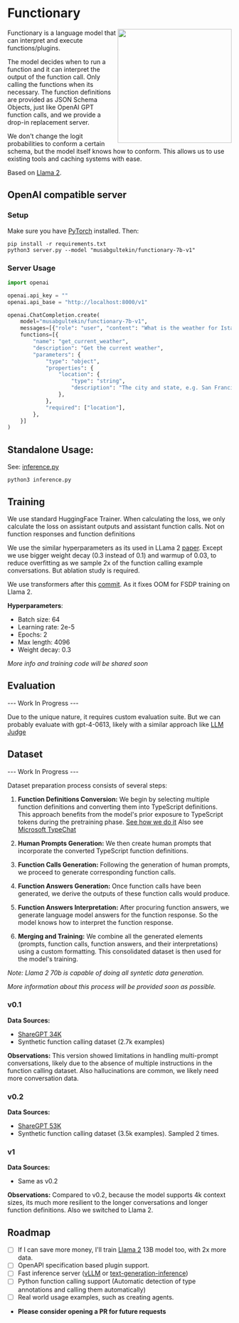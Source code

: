 # Functionary

<img align="right" width="256" height="256" src="https://github.com/musabgultekin/functionary/assets/3749407/c7a1972d-6ad7-40dc-8000-dceabe6baabd">

Functionary is a language model that can interpret and execute functions/plugins.

The model decides when to run a function and it can interpret the output of the function call. Only calling the functions when its necessary. The function definitions are provided as JSON Schema Objects, just like OpenAI GPT function calls, and we provide a drop-in replacement server.

We don't change the logit probabilities to conform a certain schema, but the model itself knows how to conform. This allows us to use existing tools and caching systems with ease.

Based on [Llama 2](https://arxiv.org/abs/2307.09288).

## OpenAI compatible server

### Setup

Make sure you have [PyTorch](https://pytorch.org/get-started/locally/) installed. Then:

    pip install -r requirements.txt
    python3 server.py --model "musabgultekin/functionary-7b-v1"

### Server Usage

```python
import openai

openai.api_key = ""
openai.api_base = "http://localhost:8000/v1"

openai.ChatCompletion.create(
    model="musabgultekin/functionary-7b-v1",
    messages=[{"role": "user", "content": "What is the weather for Istanbul?"}],
    functions=[{
        "name": "get_current_weather",
        "description": "Get the current weather",
        "parameters": {
            "type": "object",
            "properties": {
                "location": {
                    "type": "string",
                    "description": "The city and state, e.g. San Francisco, CA"
                },
            },
            "required": ["location"],
        },
    }]
)

```

## Standalone Usage: 

See: [inference.py](inference.py)

    python3 inference.py

## Training

We use standard HuggingFace Trainer. When calculating the loss, we only calculate the loss on assistant outputs and assistant function calls. Not on function responses and function definitions

We use the similar hyperparameters as its used in LLama 2 [paper](https://arxiv.org/abs/2307.09288). 
Except we use bigger weight decay (0.3 instead of 0.1) and warmup of 0.03, to reduce overfitting as we sample 2x of the function calling example conversations. But ablation study is required.

We use transformers after this [commit](https://github.com/huggingface/transformers/commit/f4eb459ef25c62c4cc9edde38052da1980977872). As it fixes OOM for FSDP training on Llama 2.

**Hyperparameters**:

- Batch size: 64
- Learning rate: 2e-5
- Epochs: 2
- Max length: 4096
- Weight decay: 0.3

*More info and training code will be shared soon*

## Evaluation

--- Work In Progress ---

Due to the unique nature, it requires custom evaluation suite. But we can probably evaluate with gpt-4-0613, likely with a similar approach like [LLM Judge](https://github.com/lm-sys/FastChat/tree/main/fastchat/llm_judge)

## Dataset

--- Work In Progress ---

Dataset preparation process consists of several steps:

1. **Function Definitions Conversion:** We begin by selecting multiple function definitions and converting them into TypeScript definitions. This approach benefits from the model's prior exposure to TypeScript tokens during the pretraining phase. [See how we do it](https://github.com/musabgultekin/functionary/blob/17a86de9b06acaedd0afab212717205c0484a218/schema.py#L54) Also see [Microsoft TypeChat](https://github.com/microsoft/TypeChat/blob/d2f2de9ca37ef9adeb108d5fc60703b72fec0a22/site/src/blog/introducing-typechat.md#just-add-types)

2. **Human Prompts Generation:** We then create human prompts that incorporate the converted TypeScript function definitions. 

3. **Function Calls Generation:** Following the generation of human prompts, we proceed to generate corresponding function calls.

4. **Function Answers Generation:** Once function calls have been generated, we derive the outputs of these function calls would produce.

5. **Function Answers Interpretation:** After procuring function answers, we generate language model answers for the function response. So the model knows how to interpret the function response.

6. **Merging and Training:** We combine all the generated elements (prompts, function calls, function answers, and their interpretations) using a custom formatting. This consolidated dataset is then used for the model's training.

*Note: Llama 2 70b is capable of doing all syntetic data generation.*

*More information about this process will be provided soon as possible.*

### v0.1 

**Data Sources:** 
- [ShareGPT 34K](https://huggingface.co/datasets/ehartford/wizard_vicuna_70k_unfiltered/blob/cfe3f5810110d4d763665c070b4a966fda43e5c5/wizard_vicuna_dataset_unfiltered.json)
- Synthetic function calling dataset (2.7k examples)

**Observations:**
This version showed limitations in handling multi-prompt conversations, likely due to the absence of multiple instructions in the function calling dataset. Also hallucinations are common, we likely need more conversation data.

### v0.2

**Data Sources:**
- [ShareGPT 53K](https://huggingface.co/datasets/anon8231489123/ShareGPT_Vicuna_unfiltered/blob/bcd32a724d8460ebe14e1d05b0195e30e9a46cb1/ShareGPT_V3_unfiltered_cleaned_split_no_imsorry.json)
- Synthetic function calling dataset (3.5k examples). Sampled 2 times.

### v1

**Data Sources:**
- Same as v0.2

**Observations:**
Compared to v0.2, because the model supports 4k context sizes, its much more resilient to the longer conversations and longer function definitions. Also we switched to Llama 2.


## Roadmap

- [ ] If I can save more money, I'll train [Llama 2](https://arxiv.org/abs/2307.09288) 13B model too, with 2x more data.
- [ ] OpenAPI specification based plugin support.
- [ ] Fast inference server ([vLLM](https://github.com/vllm-project/vllm) or [text-generation-inference](https://github.com/huggingface/text-generation-inference))
- [ ] Python function calling support (Automatic detection of type annotations and calling them automatically)
- [ ] Real world usage examples, such as creating agents.
- **Please consider opening a PR for future requests**